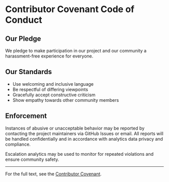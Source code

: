 # Contributor Covenant Code of Conduct

## Our Pledge
We pledge to make participation in our project and our community a harassment-free experience for everyone.

## Our Standards
- Use welcoming and inclusive language
- Be respectful of differing viewpoints
- Gracefully accept constructive criticism
- Show empathy towards other community members

## Enforcement
Instances of abusive or unacceptable behavior may be reported by contacting the project maintainers via GitHub Issues or email. All reports will be handled confidentially and in accordance with analytics data privacy and compliance.

Escalation analytics may be used to monitor for repeated violations and ensure community safety.

---

For the full text, see the [Contributor Covenant](https://www.contributor-covenant.org/version/2/1/code_of_conduct/).

